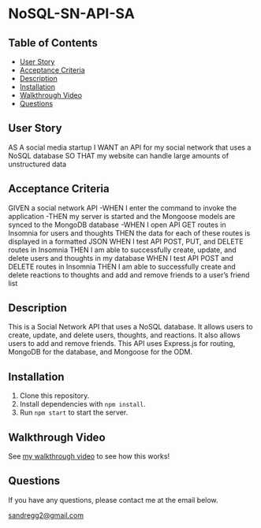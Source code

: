 ﻿# NoSQL-SN-API-SA
## Table of Contents
* [User Story](#user-story)
* [Acceptance Criteria](#acceptance-criteria)
* [Description](#description)
* [Installation](#installation)
* [Walkthrough Video](#walkthrough-video)
* [Questions](#questions)

## User Story
AS A social media startup
I WANT an API for my social network that uses a NoSQL database
SO THAT my website can handle large amounts of unstructured data

## Acceptance Criteria
GIVEN a social network API
-WHEN I enter the command to invoke the application
-THEN my server is started and the Mongoose models are synced to the MongoDB database
-WHEN I open API GET routes in Insomnia for users and thoughts
THEN the data for each of these routes is displayed in a formatted JSON
WHEN I test API POST, PUT, and DELETE routes in Insomnia
THEN I am able to successfully create, update, and delete users and thoughts in my database
WHEN I test API POST and DELETE routes in Insomnia
THEN I am able to successfully create and delete reactions to thoughts and add and remove friends to a user’s friend list

## Description
This is a Social Network API that uses a NoSQL database. It allows users to create, update, and delete users, thoughts, and reactions. It also allows users to add and remove friends. This API uses Express.js for routing, MongoDB for the database, and Mongoose for the ODM.

## Installation
1. Clone this repository.
2. Install dependencies with `npm install`.
3. Run `npm start` to start the server.

## Walkthrough Video

See [my walkthrough video](https://drive.google.com/file/d/1ThiFHRBzAu2HX5NR7PfBa8Wwqy6Emd15/view) to see how this works!

## Questions
If you have any questions, please contact me at the email below.

sandregg2@gmail.com

